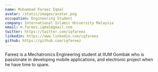 ```yaml
---
name: Muhammad Fareez Iqmal
avatar: /static/images/avatar.png
occupation: Engineering Student
company: International Islamic University Malaysia
email: m.fareez.iqmal@gmail.com
twitter: https://twitter.com/iqfareez
linkedin: https://www.linkedin.com/iqfareez
github: https://github.com/iqfareez
---
```


Fareez is a Mechatronics Engineering student at IIUM Gombak who is passionate in developing mobile applications, and electronic project when he have time to spare.
